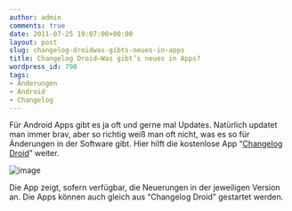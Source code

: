 ```yaml
---
author: admin
comments: true
date: 2011-07-25 19:07:00+00:00
layout: post
slug: changelog-droidwas-gibts-neues-in-apps
title: Changelog Droid–Was gibt’s neues in Apps?
wordpress_id: 798
tags:
- Änderungen
- Android
- Changelog
---
```


Für Android Apps gibt es ja oft und gerne mal Updates. Natürlich updatet man immer brav, aber so richtig weiß man oft nicht, was es so für Änderungen in der Software gibt. Hier hilft die kostenlose App “[Changelog Droid](https://market.android.com/details?id=com.cypressworks.changelogviewer)” weiter.

![image](https://andydunkel.net/assets/uploads/2011/07/image18.png)

Die App zeigt, sofern verfügbar, die Neuerungen in der jeweiligen Version an. Die Apps können auch gleich aus “Changelog Droid” gestartet werden.
